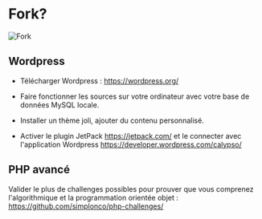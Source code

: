# Fork?

![Fork](http://all4desktop.com/data_images/original/4244680-fork.jpg)

## Wordpress

* Télécharger Wordpress :
https://wordpress.org/

* Faire fonctionner les sources sur votre ordinateur avec votre base de données MySQL locale.

* Installer un thème joli, ajouter du contenu personnalisé.

* Activer le plugin JetPack
https://jetpack.com/
et le connecter avec l'application Wordpress
https://developer.wordpress.com/calypso/

## PHP avancé

Valider le plus de challenges possibles pour prouver que vous comprenez l'algorithmique et la programmation orientée objet :
https://github.com/simplonco/php-challenges/
